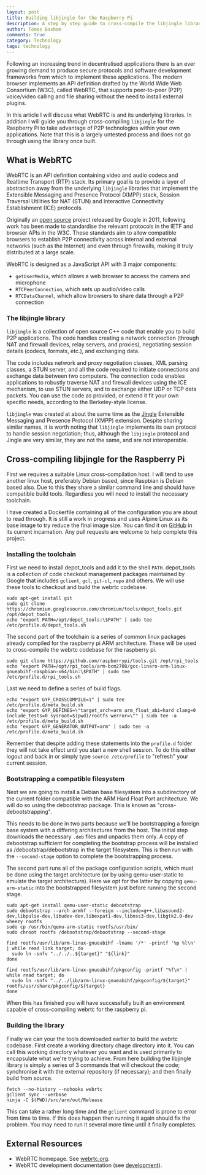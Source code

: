 ```yaml
---
layout: post
title: Building libjingle for the Raspberry Pi
description: A step by step guide to cross-compile the libjingle library for the Raspberry Pi.
author: Tomas Basham
comments: true
category: Technology
tags: technology
---
```

Following an increasing trend in decentralised applications there is an ever growing demand to produce secure protocols and software development frameworks from which to implement these applications. The modern browser implements an API definition drafted by the World Wide Web Consortium (W3C), called WebRTC, that supports peer-to-peer (P2P) voice/video calling and file sharing without the need to install external plugins.

In this article I will discuss what WebRTC is and its underlying libraries. In addition I will guide you through cross-compiling `libjingle` for the Raspberry Pi to take advantage of P2P technologies within your own applications. Note that this is a largely untested process and does not go through using the library once built.

## What is WebRTC

WebRTC is an API definition containing video and audio codecs and Realtime Transport (RTP) stack. Its primary goal is to provide a layer of abstraction away from the underlying `libjingle` libraries that implement the Extensible Messaging and Presence Protocol (XMPP) stack, Session Traversal Utilities for NAT (STUN) and Interactive Connectivity Establishment (ICE) protocols.

Originally an [open source](https://en.wikipedia.org/wiki/Open-source_software) project released by Google in 2011, following work has been made to standardise the relevant protocols in the IETF and browser APIs in the W3C. These standards aim to allow compatible browsers to establish P2P connectivity across internal and external networks (such as the Internet) and even through firewalls, making it truly distributed at a large scale.

WebRTC is designed as a JavaScript API with 3 major components:

* `getUserMedia`, which allows a web browser to access the camera and microphone
* `RTCPeerConnection`, which sets up audio/video calls
* `RTCDataChannel`, which allow browsers to share data through a P2P connection

### The libjingle library

`libjingle` is a collection of open source C++ code that enable you to build P2P applications. The code handles creating a network connection (through NAT and firewall devices, relay servers, and proxies), negotiating session details (codecs, formats, etc.), and exchanging data.

The code includes network and proxy negotiation classes, XML parsing classes, a STUN server, and all the code required to initiate connections and exchange data between two computers. The connection code enables applications to robustly traverse NAT and firewall devices using the ICE mechanism, to use STUN servers, and to exchange either UDP or TCP data packets. You can use the code as provided, or extend it fit your own specific needs, according to the Berkeley-style license.

`libjingle` was created at about the same time as the [Jingle](https://en.wikipedia.org/wiki/Jingle_(protocol)) Extensible Messaging and Presence Protocol (XMPP) extension. Despite sharing similar names, it is worth noting that `libjingle` implements its own protocol to handle session negotiation; thus, although the `libjingle` protocol and Jingle are very similar, they are not the same, and are not interoperable.

## Cross-compiling libjingle for the Raspberry Pi

First we requires a suitable Linux cross-compilation host. I will tend to use another linux host, preferably Debian based, since Raspbian is Debian based also. Due to this they share a similar command line and should have compatible build tools. Regardless you will need to install the necessary toolchain.

I have created a Dockerfile containing all of the configuration you are about to read through. It is still a work in progress and uses Alpine Linux as its base image to try reduce the final image size. You can find it on [GitHub](https://github.com/tomasbasham/webrtc-armhf) in its current incarnation. Any pull requests are welcome to help complete this project.

### Installing the toolchain

First we need to install depot_tools and add it to the shell `PATH`. depot_tools is a collection of code checkout management packages maintained by Google that includes `gclient`, `gcl`, `git-cl`, `repo` and others. We will use these tools to checkout and build the webrtc codebase.

```
sudo apt-get install git
sudo git clone https://chromium.googlesource.com/chromium/tools/depot_tools.git /opt/depot_tools
echo "export PATH=/opt/depot_tools:\$PATH" | sudo tee /etc/profile.d/depot_tools.sh
```

The second part of the toolchain is a series of common linux packages already compiled for the raspberry pi ARM architecture. These will be used to cross-compile the webrtc codebase for the raspberry pi.

```
sudo git clone https://github.com/raspberrypi/tools.git /opt/rpi_tools
echo "export PATH=/opt/rpi_tools/arm-bcm2708/gcc-linaro-arm-linux-gnueabihf-raspbian-x64/bin:\$PATH" | sudo tee /etc/profile.d/rpi_tools.sh
```

Last we need to define a series of build flags.

```
echo "export GYP_CROSSCOMPILE=1" | sudo tee /etc/profile.d/meta_build.sh
echo "export GYP_DEFINES=\"target_arch=arm arm_float_abi=hard clang=0 include_tests=0 sysroot=$(pwd)/rootfs werror=\"" | sudo tee -a /etc/profile.d/meta_build.sh
echo "export GYP_GENERATOR_OUTPUT=arm" | sudo tee -a /etc/profile.d/meta_build.sh
```

Remember that despite adding these statements into the `profile.d` folder they will not take effect until you start a new shell session. To do this either logout and back in or simply type `source /etc/profile` to "refresh" your current session.

### Bootstrapping a compatible filesystem

Next we are going to install a Debian base filesystem into a subdirectory of the current folder compatible with the ARM Hard Float Port architecture. We will do so using the debootstrap package. This is known as "cross-debootstrapping".

This needs to be done in two parts because we'll be bootstrapping a foreign base system with a differing architectures from the host. The initial step downloads the necessary `.deb` files and unpacks them only. A copy of debootstrap sufficient for completing the bootstrap process will be installed as /debootstrap/debootstrap in the target filesystem. This is then run with the `--second-stage` option to complete the bootstrapping process.

The second part runs all of the package configuration scripts, which must be done using the target architecture (or by using qemu-user-static to emulate the target architecture). Here we opt for the latter by copying `qemu-arm-static` into the bootstrapped filesystem just before running the second stage.

```
sudo apt-get install qemu-user-static debootstrap
sudo debootstrap --arch armhf --foreign --include=g++,libasound2-dev,libpulse-dev,libudev-dev,libexpat1-dev,libnss3-dev,libgtk2.0-dev wheezy rootfs
sudo cp /usr/bin/qemu-arm-static rootfs/usr/bin/
sudo chroot rootfs /debootstrap/debootstrap --second-stage

find rootfs/usr/lib/arm-linux-gnueabihf -lname '/*' -printf '%p %l\n' | while read link target; do
  sudo ln -snfv "../../..${target}" "${link}"
done

find rootfs/usr/lib/arm-linux-gnueabihf/pkgconfig -printf "%f\n" | while read target; do
  sudo ln -snfv "../../lib/arm-linux-gnueabihf/pkgconfig/${target}" rootfs/usr/share/pkgconfig/${target}
done
```

When this has finished you will have successfully built an environment capable of cross-compiling webrtc for the raspberry pi.

### Building the library

Finally we can your the tools downloaded earlier to build the webrtc codebase. First create a working directory chage directory into it. You can call this working directory whatever you want and is used primarily to encapsulate what we're trying to achieve. From here building the libjingle library is simply a series of 3 commands that will checkout the code; synchronise it with the external repository (if necessary); and then finally build from source.

```
fetch --no-history --nohooks webrtc
gclient sync --verbose
ninja -C $(PWD)/src/arm/out/Release
```

This can take a rather long time and the `gclient` command is prone to error from time to time. If this does happen then running it again should fix the problem. You may need to run it several more time until it finally completes.

## External Resources

* WebRTC homepage. See [webrtc.org](http://www.webrtc.org/).
* WebRTC development documentation (see [development](https://webrtc.org/native-code/development/)).
